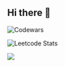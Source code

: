 ## Hi there 👋
![Codewars](https://github.r2v.ch/codewars?user=Lenin-Grub&stroke=COLOR)

![Leetcode Stats](https://leetcard.jacoblin.cool/Lenin-Grub?theme=dark&font=Quattrocento)

![](https://github-profile-summary-cards.vercel.app/api/cards/stats?username=daniilshat&theme=solarized_dark)
<!--
**Lenin-Grub/Lenin-Grub** is a ✨ _special_ ✨ repository because its `README.md` (this file) appears on your GitHub profile.

Here are some ideas to get you started:

- 🔭 I’m currently working on ...
- 🌱 I’m currently learning ...
- 👯 I’m looking to collaborate on ...
- 🤔 I’m looking for help with ...
- 💬 Ask me about ...
- 📫 How to reach me: ...
- 😄 Pronouns: ...
- ⚡ Fun fact: ...
-->
